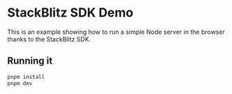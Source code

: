 # StackBlitz SDK Demo

This is an example showing how to run a simple Node server in the browser thanks to the StackBlitz SDK.

## Running it

```sh
pnpm install
pnpm dev
```
